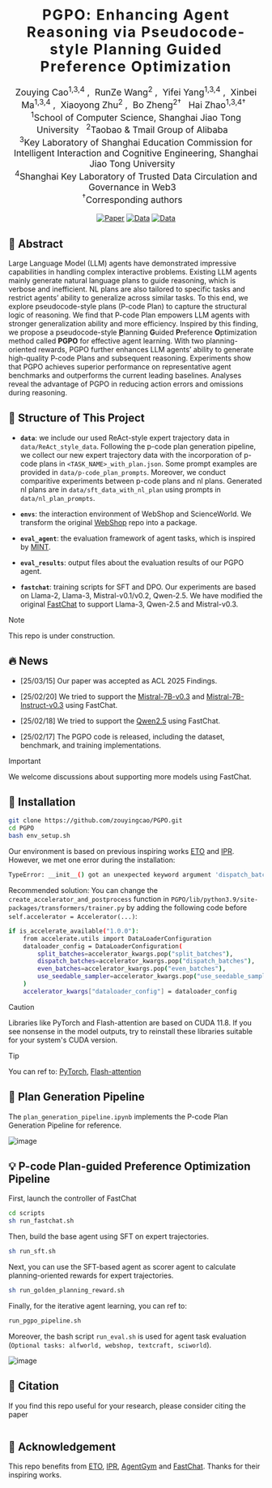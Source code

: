 <h1 align='center' style="text-align:center; font-weight:bold; font-size:2.0em;letter-spacing:2.0px;"> PGPO: Enhancing Agent Reasoning via Pseudocode-style Planning Guided Preference Optimization  </h1>

<p align='center' style="text-align:center;font-size:1.25em;">
    <a href="https://scholar.google.com/citations?user=IIA4hMEAAAAJ&hl=zh-CN" target="_blank" style="text-decoration: none;">Zouying Cao<sup>1,3,4</sup></a>&nbsp;,&nbsp;
    <a href="https://orcid.org/0000-0003-3059-1238" target="_blank" style="text-decoration: none;">RunZe Wang<sup>2</sup></a>&nbsp;,&nbsp;
    <a href="https://scholar.google.com.hk/citations?user=UxAb3eQAAAAJ&hl=zh-CN" target="_blank" style="text-decoration: none;">Yifei Yang<sup>1,3,4</sup></a>&nbsp;,&nbsp;
    <a href="https://scholar.google.com/citations?user=LpUi3EgAAAAJ" target="_blank" style="text-decoration: none;">Xinbei Ma<sup>1,3,4</sup></a>&nbsp;,&nbsp;
    <a href="https://openreview.net/profile?id=~Xiaoyong_Zhu1" target="_blank" style="text-decoration: none;">Xiaoyong Zhu<sup>2</sup></a>&nbsp;,&nbsp;
    <a href="https://scholar.google.com/citations?user=3gHhO9QAAAAJ&hl=en" target="_blank" style="text-decoration: none;">Bo Zheng<sup>2†</sup></a>&nbsp;&nbsp;
    <a href="https://scholar.google.co.jp/citations?user=H6vHKJoAAAAJ&hl=zh-TW" target="_blank" style="text-decoration: none;">Hai Zhao<sup>1,3,4†</sup></a>&nbsp;&nbsp;
	<br>
<sup>1</sup>School of Computer Science, Shanghai Jiao Tong University&nbsp;&nbsp;&nbsp;<sup>2</sup>Taobao & Tmail Group of Alibaba&nbsp;&nbsp;&nbsp;<br>
<sup>3</sup>Key Laboratory of Shanghai Education Commission for Intelligent Interaction and Cognitive Engineering, Shanghai Jiao Tong University&nbsp;&nbsp;&nbsp;<br>
<sup>4</sup>Shanghai Key Laboratory of Trusted Data Circulation and Governance in Web3&nbsp;&nbsp;&nbsp;<br>
<sup>†</sup>Corresponding authors&nbsp;&nbsp;&nbsp;
</p>

<div align="center">
<a href="https://arxiv.org/abs/2506.xxxx"><img src="https://img.shields.io/badge/arXiv-ACL 2025 Findings-b31b1b.svg" alt="Paper"></a>
<a href="https://zouyingcao.github.io/_pages/files/DirectShare-poster.pdf"> <img alt="Data" src="https://img.shields.io/badge/poster-PDF-teal"></a>
<a href="https://github.com/zouyingcao/PGPO/blob/main/data"> <img alt="Data" src="https://img.shields.io/badge/data-GitHub-green"></a>
</div>

<!-- <p align='center';> -->
<!-- <b> -->
<!-- <em>ACL, 2025, Findings</em> <br> -->
<!-- </b> -->
<!-- </p> -->

## 📌 Abstract
Large Language Model (LLM) agents have demonstrated impressive capabilities in handling complex interactive problems. Existing LLM agents mainly generate natural language plans to guide reasoning, which is verbose and inefficient. NL plans are also tailored to specific tasks and restrict agents’ ability to generalize across similar tasks. To this end, we explore pseudocode-style plans (P-code Plan) to capture the structural logic of reasoning. We find that P-code Plan empowers LLM agents with stronger generalization ability and more efficiency. Inspired by this finding, we propose a pseudocode-style <u><b>P</b></u>lanning **G**uided **P**reference **O**ptimization method called **PGPO** for effective agent learning. With two planning-oriented rewards, PGPO further enhances LLM agents’ ability to generate high-quality P-code Plans and subsequent reasoning. Experiments show that PGPO achieves superior performance on representative agent benchmarks and outperforms the current leading baselines. Analyses reveal the advantage of PGPO in reducing action errors and omissions during reasoning.

## 📄 Structure of This Project

- **`data`**: we include our used ReAct-style expert trajectory data in ```data/ReAct_style_data```. Following the p-code plan generation pipeline, we collect our new expert trajectory data with the incorporation of p-code plans in ```<TASK_NAME>_with_plan.json```. Some prompt examples are provided in ```data/p-code_plan_prompts```. Moreover, we conduct comparitive experiments between p-code plans and nl plans. Generated nl plans are in ```data/sft_data_with_nl_plan``` using prompts in ```data/nl_plan_prompts```.

- **`envs`**: the interaction environment of WebShop and ScienceWorld. We transform the original [WebShop](https://github.com/princeton-nlp/WebShop) repo into a package.

- **`eval_agent`**: the evaluation framework of agent tasks, which is inspired by [MINT](https://github.com/xingyaoww/mint-bench).

- **`eval_results`**: output files about the evaluation results of our PGPO agent.

- **`fastchat`**: training scripts for SFT and DPO. Our experiments are based on Llama-2, Llama-3, Mistral-v0.1/v0.2, Qwen-2.5. We have modified the original [FastChat](https://github.com/lm-sys/FastChat) to support Llama-3, Qwen-2.5 and Mistral-v0.3.

> [!NOTE]  
> This repo is under construction.

## 🔥 News
- [25/03/15] Our paper was accepted as ACL 2025 Findings.

- [25/02/20] We tried to support the [Mistral-7B-v0.3](https://huggingface.co/mistralai/Mistral-7B-v0.3) and [Mistral-7B-Instruct-v0.3](https://huggingface.co/mistralai/Mistral-7B-Instruct-v0.3) using FastChat.

- [25/02/18] We tried to support the [Qwen2.5](https://huggingface.co/collections/Qwen/qwen25-66e81a666513e518adb90d9e) using FastChat.

- [25/02/17] The PGPO code is released, including the dataset, benchmark, and training implementations.

> [!IMPORTANT]
> We welcome discussions about supporting more models using FastChat.

## 👀 Installation

```bash
git clone https://github.com/zouyingcao/PGPO.git
cd PGPO
bash env_setup.sh
```
Our environment is based on previous inspiring works [ETO](https://github.com/Yifan-Song793/ETO) and [IPR](https://github.com/WeiminXiong/IPR). However, we met one error during the installation:
```bash
TypeError: __init__() got an unexpected keyword argument 'dispatch_batches'
```
Recommended solution: You can change the ```create_accelerator_and_postprocess``` function in ```PGPO/lib/python3.9/site-packages/transformers/trainer.py``` by adding the following code before ```self.accelerator = Accelerator(...)```:
```bash
if is_accelerate_available("1.0.0"):
    from accelerate.utils import DataLoaderConfiguration
    dataloader_config = DataLoaderConfiguration(
        split_batches=accelerator_kwargs.pop("split_batches"),
        dispatch_batches=accelerator_kwargs.pop("dispatch_batches"),
        even_batches=accelerator_kwargs.pop("even_batches"),
        use_seedable_sampler=accelerator_kwargs.pop("use_seedable_sampler"),
    )
    accelerator_kwargs["dataloader_config"] = dataloader_config
```
> [!CAUTION]
> Libraries like PyTorch and Flash-attention are based on CUDA 11.8. If you see nonsense in the model outputs, try to reinstall these libraries suitable for your system's CUDA version.

> [!TIP]
> You can ref to: [PyTorch](https://pytorch.org/get-started/previous-versions/), [Flash-attention](https://github.com/Dao-AILab/flash-attention/releases/)

## 🔎 Plan Generation Pipeline
The ```plan_generation_pipeline.ipynb``` implements the P-code Plan Generation Pipeline for reference. 

![image](https://github.com/user-attachments/assets/691e74c3-76df-4492-88df-acee6970bec8)


## 💡 P-code Plan-guided Preference Optimization Pipeline

First, launch the controller of FastChat
```bash
cd scripts
sh run_fastchat.sh
```
Then, build the base agent using SFT on expert trajectories. 
```bash
sh run_sft.sh
```

Next, you can use the SFT-based agent as scorer agent to calculate planning-oriented rewards for expert trajectories.
```bash
sh run_golden_planning_reward.sh
```
Finally, for the iterative agent learning, you can ref to:
```bash
run_pgpo_pipeline.sh
```
Moreover, the bash script ```run_eval.sh``` is used for agent task evaluation (```Optional tasks: alfworld, webshop, textcraft, sciworld```).

![image](https://github.com/user-attachments/assets/e77bdf3d-f13c-42e5-893d-f59899fd67b8)


## 🔗 Citation

If you find this repo useful for your research, please consider citing the paper

```
```

## 🌈 Acknowledgement

This repo benefits from [ETO](https://github.com/huggingface/peft), [IPR](https://github.com/huggingface/trl), [AgentGym](https://github.com/WooooDyy/AgentGym) and [FastChat](https://github.com/lm-sys/FastChat). Thanks for their inspiring works.
